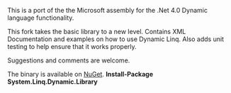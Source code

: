 This is a port of the the Microsoft assembly for the .Net 4.0 Dynamic language functionality.

This fork takes the basic library to a new level.  Contains XML Documentation and examples on how to use Dynamic Linq. Also adds unit testing to help ensure that it works properly.

Suggestions and comments are welcome.

The binary is available on [NuGet][1].  **Install-Package System.Linq.Dynamic.Library**


[1]: https://www.nuget.org/packages/System.Linq.Dynamic.Library/ "NuGet - Dynamic Linq Library"
